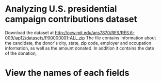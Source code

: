 # Analyzing U.S. presidential campaign contributions dataset
Download the dataset at http://ocw.mit.edu/ans7870/RES/RES.6-009/iap12/datasets/P00000001-ALL.zip
The file contains information about the candidate, the donor's city, state, zip code, employer and occupation information,
as well as the amount donated. In addition it contains the date of the donation,


# View the names of each fields
